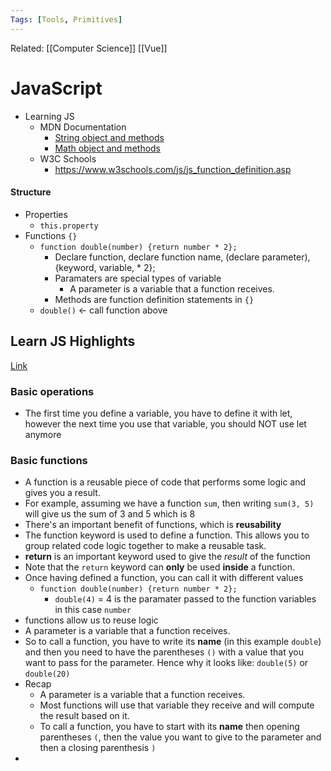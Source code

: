 ```yaml
---
Tags: [Tools, Primitives]
---
```

Related: [[Computer Science]] [[Vue]] 
# JavaScript

- Learning JS
    - MDN Documentation
        - [String object and methods](https://developer.mozilla.org/en-US/docs/Web/JavaScript/Reference/Global_Objects/String)
        - [Math object and methods](https://developer.mozilla.org/en-US/docs/Web/JavaScript/Reference/Global_Objects/Math)
    - W3C Schools
        - https://www.w3schools.com/js/js_function_definition.asp

#### Structure
- Properties
	- `this.property`
- Functions `{}`
	- `function double(number) {return number * 2};`
		- Declare function, declare function name, (declare parameter), {keyword, variable, * 2};
		- Paramaters are special types of variable
			- A parameter is a variable that a function receives.
		- Methods are function definition statements in `{}`
	- `double()` <- call function above

## Learn JS Highlights
[Link](https://learnprogramming.online/app.html)

### Basic operations
- The first time you define a variable, you have to define it with let, however the next time you use that variable, you should NOT use let anymore

### Basic functions
- A function is a reusable piece of code that performs some logic and gives you a result.
- For example, assuming we have a function `sum`, then writing `sum(3, 5)` will give us the sum of 3 and 5 which is 8
- There's an important benefit of functions, which is **reusability**
- The function keyword is used to define a function. This allows you to group related code logic together to make a reusable task.
- **return** is an important keyword used to give the _result_ of the function
- Note that the `return` keyword can **only** be used **inside** a function.
- Once having defined a function, you can call it with different values
	- `function double(number) {return number * 2};`
		-  `double(4)` = 4 is the paramater passed to the function variables in this case `number`
-  functions allow us to reuse logic
-  A parameter is a variable that a function receives.
-  So to call a function, you have to write its **name** (in this example `double`) and then you need to have the parentheses `()` with a value that you want to pass for the parameter. Hence why it looks like: `double(5)` or `double(20)`
- Recap
	-   A parameter is a variable that a function receives.
	-   Most functions will use that variable they receive and will compute the result based on it.
	-   To call a function, you have to start with its **name** then opening parentheses `(`, then the value you want to give to the parameter and then a closing parenthesis `)`
-   